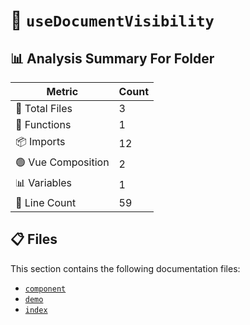 # 📁 `useDocumentVisibility`

## 📊 Analysis Summary For Folder

| Metric | Count |
|--------|-------|
| 📁 Total Files | 3 |
| 🔧 Functions | 1 |
| 📦 Imports | 12 |
| 🟢 Vue Composition | 2 |
| 📊 Variables | 1 |
| 🔢 Line Count | 59 |


## 📋 Files

This section contains the following documentation files:

- [`component`](./component.md)
- [`demo`](./demo.md)
- [`index`](./index.md)